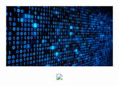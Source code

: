<div align="center" style="display: inline_block"><img height="160em" src="code.gif"/></div><br>

<div align="center" style="display: inline_block"> <img height="160em" src="https://github-readme-stats.vercel.app/api?username=rodrigopaaz&show_icons=true&theme=react&include_all_commits=true&count_private=true"/>
</div>
  

